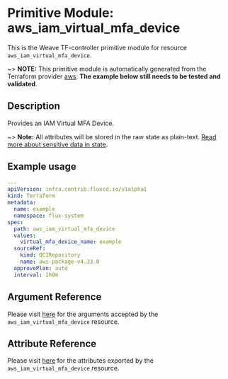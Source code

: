 
# Primitive Module: aws_iam_virtual_mfa_device

This is the Weave TF-controller primitive module for resource `aws_iam_virtual_mfa_device`.

~> **NOTE:** This primitive module is automatically generated from the Terraform provider [aws](https://registry.terraform.io/providers/hashicorp/aws/latest/docs/resources/iam_virtual_mfa_device). **The example below still needs to be tested and validated**.

## Description

Provides an IAM Virtual MFA Device.

~> **Note:** All attributes will be stored in the raw state as plain-text.
[Read more about sensitive data in state](https://www.terraform.io/docs/state/sensitive-data.html).

## Example usage

```yaml
---
apiVersion: infra.contrib.fluxcd.io/v1alpha1
kind: Terraform
metadata:
  name: example
  namespace: flux-system
spec:
  path: aws_iam_virtual_mfa_device
  values:
    virtual_mfa_device_name: example
  sourceRef:
    kind: OCIRepository
    name: aws-package-v4.33.0
  approvePlan: auto
  interval: 1h0m
```

## Argument Reference

Please visit [here](https://registry.terraform.io/providers/hashicorp/aws/latest/docs/resources/iam_virtual_mfa_device#argument-reference) for the arguments accepted by the `aws_iam_virtual_mfa_device` resource.

## Attribute Reference

Please visit [here](https://registry.terraform.io/providers/hashicorp/aws/latest/docs/resources/iam_virtual_mfa_device#attributes-reference) for the attributes exported by the `aws_iam_virtual_mfa_device` resource.
